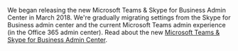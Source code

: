 We began releasing the new Microsoft Teams & Skype for Business Admin Center in March 2018. We're gradually migrating settings from the Skype for Business admin center and the current Microsoft Teams admin experience (in the Office 365 admin center). Read about the new [Microsoft Teams & Skype for Business Admin Center](../manage-teams-skypeforbusiness-admin-center.md).
